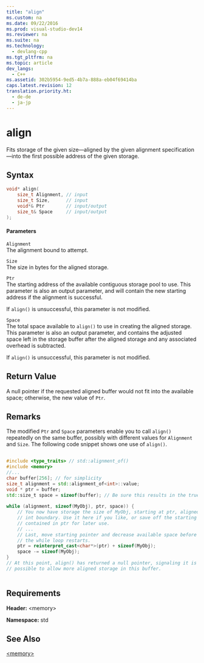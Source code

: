 ```yaml
---
title: "align"
ms.custom: na
ms.date: 09/22/2016
ms.prod: visual-studio-dev14
ms.reviewer: na
ms.suite: na
ms.technology: 
  - devlang-cpp
ms.tgt_pltfrm: na
ms.topic: article
dev_langs: 
  - C++
ms.assetid: 302b5954-9ed5-4b7a-888a-eb04f69414ba
caps.latest.revision: 12
translation.priority.ht: 
  - de-de
  - ja-jp
---
```

# align
Fits storage of the given size—aligned by the given alignment specification—into the first possible address of the given storage.  
  
## Syntax  
  
```cpp  
void* align(  
    size_t Alignment, // input  
    size_t Size,      // input  
    void*& Ptr        // input/output  
    size_t& Space     // input/output  
);  
```  
  
#### Parameters  
 `Alignment`  
 The alignment bound to attempt.  
  
 `Size`  
 The size in bytes for the aligned storage.  
  
 `Ptr`  
 The starting address of the available contiguous storage pool to use. This parameter is also an output parameter, and will contain the new starting address if the alignment is successful.  
  
 If `align()` is unsuccessful, this parameter is not modified.  
  
 `Space`  
 The total space available to `align()` to use in creating the aligned storage. This parameter is also an output parameter, and contains the adjusted space left in the storage buffer after the aligned storage and any associated overhead is subtracted.  
  
 If `align()` is unsuccessful, this parameter is not modified.  
  
## Return Value  
 A null pointer if the requested aligned buffer would not fit into the available space; otherwise, the new value of `Ptr`.  
  
## Remarks  
 The modified `Ptr` and `Space` parameters enable you to call `align()` repeatedly on the same buffer, possibly with different values for `Alignment` and `Size`. The following code snippet shows one use of `align()`.  
  
```cpp  
  
#include <type_traits> // std::alignment_of()  
#include <memory>  
//...  
char buffer[256]; // for simplicity  
size_t alignment = std::alignment_of<int>::value;  
void * ptr = buffer;  
std::size_t space = sizeof(buffer); // Be sure this results in the true size of your buffer  
  
while (alignment, sizeof(MyObj), ptr, space)) {  
    // You now have storage the size of MyObj, starting at ptr, aligned on   
    // int boundary. Use it here if you like, or save off the starting address  
    // contained in ptr for later use.  
    // ...  
    // Last, move starting pointer and decrease available space before  
    // the while loop restarts.  
    ptr = reinterpret_cast<char*>(ptr) + sizeof(MyObj);  
    space -= sizeof(MyObj);  
}  
// At this point, align() has returned a null pointer, signaling it is not  
// possible to allow more aligned storage in this buffer.  
  
```  
  
## Requirements  
 **Header:** <memory\>  
  
 **Namespace:** std  
  
## See Also  
 [<memory\>](../vs140/-memory-.md)